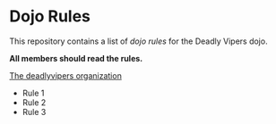 Dojo Rules
==========

This repository contains a list of _dojo rules_ for the Deadly Vipers dojo.

**All members should read the rules.**

[The deadlyvipers organization](https://github.com/deadlyvipers)

* Rule 1
* Rule 2
* Rule 3

